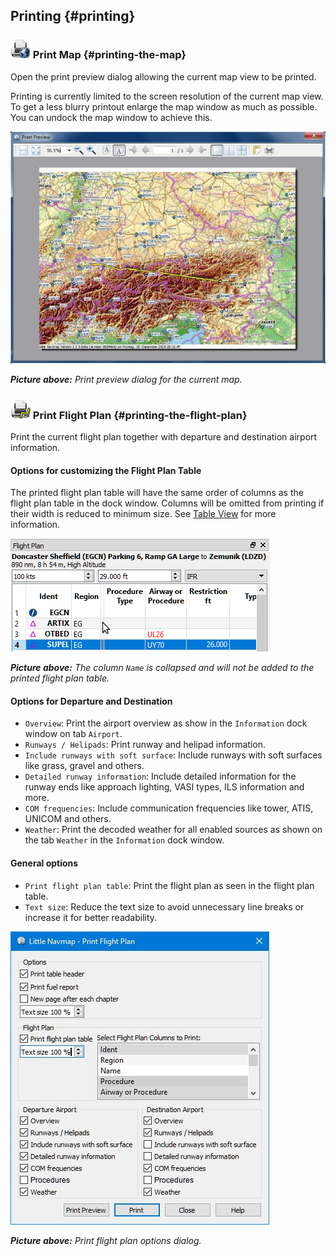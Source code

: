 ## Printing {#printing}

### ![Print Map](../images/icons/printmap.png "Print Map") Print Map {#printing-the-map}

Open the print preview dialog allowing the current map view to be printed.

Printing is currently limited to the screen resolution
of the current map view. To get a less blurry printout enlarge the map window as much as possible. You
can undock the map window to achieve this.

![Print Map Preview Dialog](../images/printmap.jpg "Print Map Preview Dialog")

_**Picture above:** Print preview dialog for the current map._

### ![Print Flight Plan](../images/icons/printflightplan.png "Print Flight Plan") Print Flight Plan {#printing-the-flight-plan}

Print the current flight plan together with departure and destination airport information.

#### Options for customizing the Flight Plan Table

The printed flight plan table will have the same order of columns as the flight plan table in the dock window. Columns will be omitted from printing if their width is reduced to minimum size. See [Table View](SEARCH.md#table-view) for more information.

![Collapsed Column in Flight Plan Table](../images/collapsedcolumn.png)

_**Picture above:** The column _`Name`_ is collapsed and will not be added to the printed flight plan table._

#### Options for Departure and Destination

* `Overview`: Print the airport overview as show in the `Information` dock window on tab `Airport`.
* `Runways / Helipads`: Print runway and helipad information.
* `Include runways with soft surface`: Include runways with soft surfaces like grass,
  gravel and others.
* `Detailed runway information`: Include detailed information for the runway ends like approach
  lighting, VASI types, ILS information and more.
* `COM frequencies`: Include communication frequencies like tower, ATIS, UNICOM and others.
* `Weather`: Print the decoded weather for all enabled sources as shown on the tab `Weather` in the `Information` dock window.

#### General options

* `Print flight plan table`: Print the flight plan as seen in the flight plan table.
* `Text size`: Reduce the text size to avoid unnecessary line breaks or increase it for better readability.

![Print Flight Plan Dialog](../images/printfp.jpg "Print Flight Plan Dialog")

_**Picture above:** Print flight plan options dialog._

